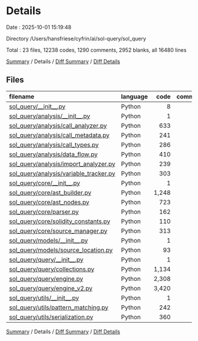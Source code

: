 # Details

Date : 2025-10-01 15:19:48

Directory /Users/hansfriese/cyfrin/ai/sol-query/sol_query

Total : 23 files,  12238 codes, 1290 comments, 2952 blanks, all 16480 lines

[Summary](results.md) / Details / [Diff Summary](diff.md) / [Diff Details](diff-details.md)

## Files
| filename | language | code | comment | blank | total |
| :--- | :--- | ---: | ---: | ---: | ---: |
| [sol\_query/\_\_init\_\_.py](/sol_query/__init__.py) | Python | 8 | 0 | 4 | 12 |
| [sol\_query/analysis/\_\_init\_\_.py](/sol_query/analysis/__init__.py) | Python | 1 | 0 | 0 | 1 |
| [sol\_query/analysis/call\_analyzer.py](/sol_query/analysis/call_analyzer.py) | Python | 633 | 76 | 180 | 889 |
| [sol\_query/analysis/call\_metadata.py](/sol_query/analysis/call_metadata.py) | Python | 241 | 29 | 72 | 342 |
| [sol\_query/analysis/call\_types.py](/sol_query/analysis/call_types.py) | Python | 286 | 48 | 70 | 404 |
| [sol\_query/analysis/data\_flow.py](/sol_query/analysis/data_flow.py) | Python | 410 | 37 | 83 | 530 |
| [sol\_query/analysis/import\_analyzer.py](/sol_query/analysis/import_analyzer.py) | Python | 239 | 19 | 72 | 330 |
| [sol\_query/analysis/variable\_tracker.py](/sol_query/analysis/variable_tracker.py) | Python | 303 | 37 | 62 | 402 |
| [sol\_query/core/\_\_init\_\_.py](/sol_query/core/__init__.py) | Python | 1 | 0 | 0 | 1 |
| [sol\_query/core/ast\_builder.py](/sol_query/core/ast_builder.py) | Python | 1,248 | 173 | 252 | 1,673 |
| [sol\_query/core/ast\_nodes.py](/sol_query/core/ast_nodes.py) | Python | 723 | 46 | 191 | 960 |
| [sol\_query/core/parser.py](/sol_query/core/parser.py) | Python | 162 | 11 | 53 | 226 |
| [sol\_query/core/solidity\_constants.py](/sol_query/core/solidity_constants.py) | Python | 110 | 30 | 41 | 181 |
| [sol\_query/core/source\_manager.py](/sol_query/core/source_manager.py) | Python | 313 | 28 | 93 | 434 |
| [sol\_query/models/\_\_init\_\_.py](/sol_query/models/__init__.py) | Python | 1 | 0 | 0 | 1 |
| [sol\_query/models/source\_location.py](/sol_query/models/source_location.py) | Python | 93 | 2 | 28 | 123 |
| [sol\_query/query/\_\_init\_\_.py](/sol_query/query/__init__.py) | Python | 1 | 0 | 0 | 1 |
| [sol\_query/query/collections.py](/sol_query/query/collections.py) | Python | 1,134 | 77 | 262 | 1,473 |
| [sol\_query/query/engine.py](/sol_query/query/engine.py) | Python | 2,308 | 154 | 570 | 3,032 |
| [sol\_query/query/engine\_v2.py](/sol_query/query/engine_v2.py) | Python | 3,420 | 498 | 775 | 4,693 |
| [sol\_query/utils/\_\_init\_\_.py](/sol_query/utils/__init__.py) | Python | 1 | 0 | 0 | 1 |
| [sol\_query/utils/pattern\_matching.py](/sol_query/utils/pattern_matching.py) | Python | 242 | 18 | 65 | 325 |
| [sol\_query/utils/serialization.py](/sol_query/utils/serialization.py) | Python | 360 | 7 | 79 | 446 |

[Summary](results.md) / Details / [Diff Summary](diff.md) / [Diff Details](diff-details.md)